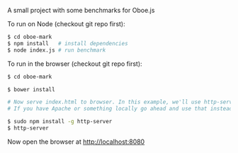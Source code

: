 A small project with some benchmarks for Oboe.js

To run on Node (checkout git repo first):

```bash
$ cd oboe-mark
$ npm install   # install dependencies
$ node index.js # run benchmark
```

To run in the browser (checkout git repo first):

```bash
$ cd oboe-mark

$ bower install

# Now serve index.html to browser. In this example, we'll use http-server and Node.
# If you have Apache or something locally go ahead and use that instead

$ sudo npm install -g http-server
$ http-server
```

Now open the browser at [http://localhost:8080](http://localhost:8080)